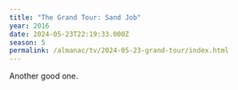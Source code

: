 ```yaml
---
title: "The Grand Tour: Sand Job"
year: 2016
date: 2024-05-23T22:19:33.000Z
season: 5
permalink: /almanac/tv/2024-05-23-grand-tour/index.html
---
```


Another good one.